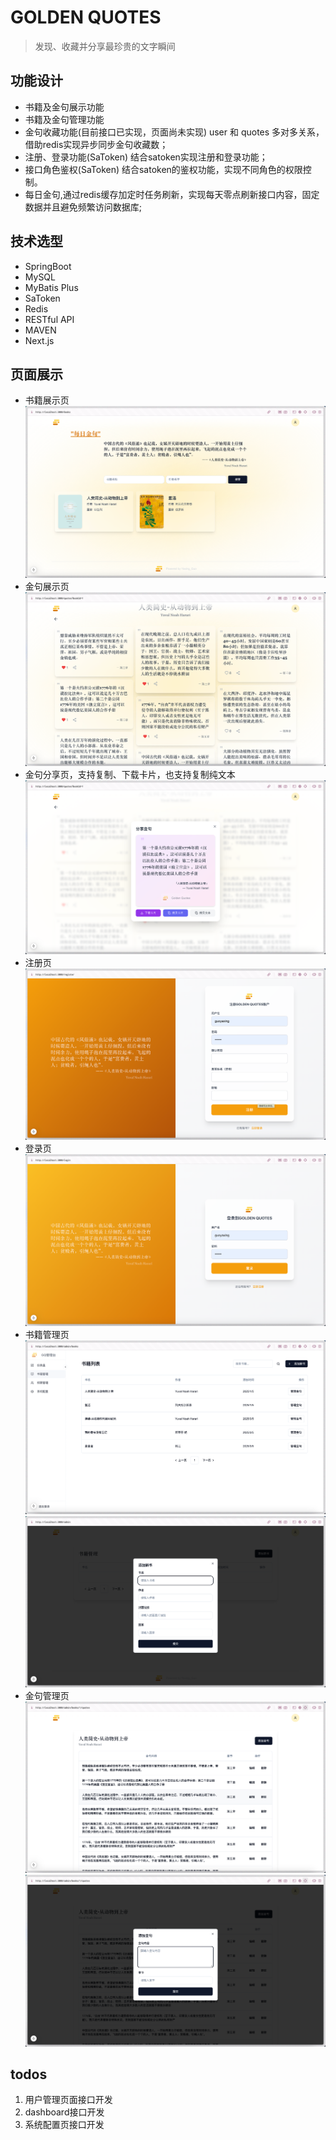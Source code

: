 # GOLDEN QUOTES
> 发现、收藏并分享最珍贵的文字瞬间

## 功能设计
- 书籍及金句展示功能
- 书籍及金句管理功能
- 金句收藏功能(目前接口已实现，页面尚未实现) user 和 quotes 多对多关系，借助redis实现异步同步金句收藏数；
- 注册、登录功能(SaToken) 结合satoken实现注册和登录功能；
- 接口角色鉴权(SaToken) 结合satoken的鉴权功能，实现不同角色的权限控制。
- 每日金句,通过redis缓存加定时任务刷新，实现每天零点刷新接口内容，固定数据并且避免频繁访问数据库;
## 技术选型
- SpringBoot
- MySQL
- MyBatis Plus
- SaToken
- Redis
- RESTful API
- MAVEN
- Next.js
## 页面展示
- 书籍展示页
![书籍展示页](./src/main/resources/static/imgs/tg_image_2730446418.png)
- 金句展示页
![金句展示页](./src/main/resources/static/imgs/tg_image_2627744574.png)
- 金句分享页，支持复制、下载卡片，也支持复制纯文本
![金句分享页](./src/main/resources/static/imgs/tg_image_2503925267.png)
- 注册页
![注册页](./src/main/resources/static/imgs/tg_image_1705303305.png)
- 登录页
![登录页](./src/main/resources/static/imgs/tg_image_1176734452.png)
- 书籍管理页
![书籍管理页1](./src/main/resources/static/imgs/tg_image_2575305218.png)
![书籍管理页2](./src/main/resources/static/imgs/tg_image_3732984835.png)
- 金句管理页
![金句管理页1](./src/main/resources/static/imgs/tg_image_2569851093.png)
![金句管理页2](./src/main/resources/static/imgs/tg_image_4022315747.png)
## todos
1. 用户管理页面接口开发
2. dashboard接口开发
3. 系统配置页接口开发